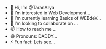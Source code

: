 - 👋 Hi, I’m @TaranArya
- 👀 I’m interested in Web Development...
- 🌱 I’m currently learning Basics of WEBdeV...
- 💞️ I’m looking to collaborate on ...
- 📫 How to reach me ...
- 😄 Pronouns: DADDY...
- ⚡ Fun fact: Lets see...

<!---
TaranArya/TaranArya is a ✨ special ✨ repository because its `README.md` (this file) appears on your GitHub profile.
You can click the Preview link to take a look at your changes.
--->

